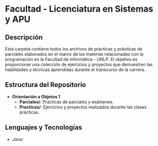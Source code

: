 # Facultad - Licenciatura en Sistemas y APU

## Descripción

Esta carpeta contiene todos los archivos de prácticas y prácticas de parciales elaborados en el marco de las materias relacionadas con la programación en la Facultad de Informática - UNLP. El objetivo es proporcionar una colección de ejercicios y proyectos que demuestren las habilidades y técnicas aprendidas durante el transcurso de la carrera.

## Estructura del Repositorio

- **Orientación a Objetos 1**
    - **Parciales/**: Prácticas de parciales y exámenes.
    - **Practicas/**: Ejercicios y proyectos realizados durante las clases prácticas.

## Lenguajes y Tecnologías

- _Java_: 

